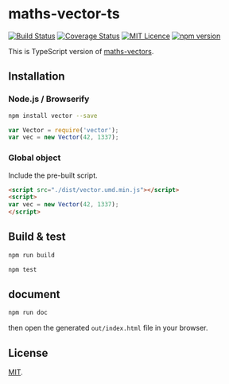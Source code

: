 # maths-vector-ts

[![Build Status](https://travis-ci.org/boycgit/maths-vector-ts.svg?branch=master)](https://travis-ci.org/boycgit/maths-vector-ts) [![Coverage Status](https://coveralls.io/repos/github/boycgit/maths-vector-ts/badge.svg?branch=master)](https://coveralls.io/github/boycgit/maths-vector-ts?branch=master) [![MIT Licence](https://badges.frapsoft.com/os/mit/mit.svg?v=103)](https://opensource.org/licenses/mit-license.php) [![npm version](https://badge.fury.io/js/maths-vector-ts.svg)](https://badge.fury.io/js/maths-vector-ts)

This is TypeScript version of [maths-vectors](https://github.com/boycgit/maths-vector.git).

## Installation

### Node.js / Browserify

```bash
npm install vector --save
```

```javascript
var Vector = require('vector');
var vec = new Vector(42, 1337);
```

### Global object

Include the pre-built script.

```html
<script src="./dist/vector.umd.min.js"></script>
<script>
var vec = new Vector(42, 1337);
</script>
```

## Build & test

```bash
npm run build
```

```bash
npm test
```

## document

```bash
npm run doc
```

then open the generated `out/index.html` file in your browser.

## License

[MIT](LICENSE).
